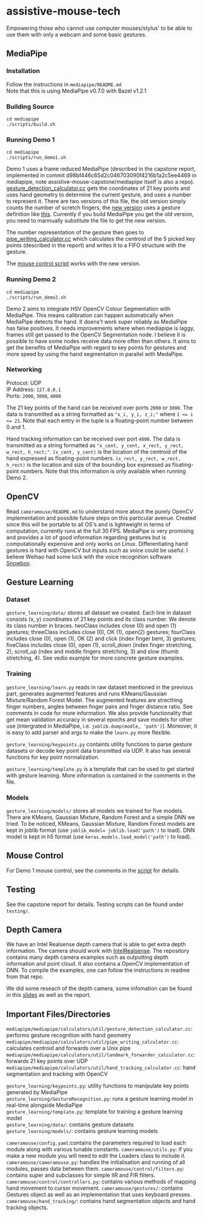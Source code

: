 # assistive-mouse-tech
Empowering those who cannot use computer mouses/stylus' to be able to use them with only a webcam and some basic gestures.


## MediaPipe
### Installation
Follow the instructions in `mediapipe/README.md`  
Note that this is using MediaPipe v0.7.0 with Bazel v1.2.1

### Building Source
```
cd mediapipe
./scripts/build.sh
```

### Running Demo 1
```
cd mediapipe
./scripts/run_demo1.sh
```
Demo 1 uses a frame reduced MediaPipe (described in the capstone report, implemented in commit d98bf446c65d2c046703090f4216b1a2c5ee4469 in mediapipe, note assistive-mouse-capstone/mediapipe itself is also a repo). [gesture_detection_calculator.cc](https://github.com/toby-l-baker/assistive-mouse-capstone/blob/master/mediapipe/mediapipe/calculators/util/gesture_detection_calculator.cc) gets the coordinates of 21 key points and uses hand geometry to determine the current gesture, and uses a number to represent it. There are two versions of this file, the old version simply counts the number of scretch fingers, the [new version](https://github.com/toby-l-baker/assistive-mouse-capstone/blob/master/mediapipe/mediapipe/calculators/util/gesture_detection_new_calculator.cc) uses a gesture definition like [this](https://docs.google.com/presentation/d/1R5K-rlorkxrP03RoG5ys7vCLMY0H_5_y4Tqb3lC5Uv8/edit?usp=sharing). Currently if you build MediaPipe you get the old version, you need to mannually substitute the file to get the new version. 

The number representation of the gesture then goes to [pipe_writing_calculator.cc](https://github.com/toby-l-baker/assistive-mouse-capstone/blob/master/mediapipe/mediapipe/calculators/util/pipe_writing_calculator.cc) which calculates the centroid of the 5 picked key points (described in the report) and writes it to a FIFO structure with the gesture.

The [mouse control script](https://github.com/toby-l-baker/assistive-mouse-capstone/blob/master/mouse-control-test/mouse_control_for_demo1_with_new_gesures.py) works with the new version.
### Running Demo 2
```
cd mediapipe
./scripts/run_demo2.sh
```

Demo 2 aims to integrate HSV OpenCV Colour Segmentation with MediaPipe. This means calibration can happen automatically when MediaPipe detects the hand. It doens't work super reliably as MediaPipe has false positives. It needs improvements where when mediapipe is laggy, frames still get passed to the OpenCV Segmentation node. I believe it is possible to have some nodes receive data more often than others. It aims to get the benefits of MediaPipe with regard to key points for gestures and more speed by using the hand segmentation in parallel with MedaPipe.

### Networking
Protocol: UDP  
IP Address: `127.0.0.1`  
Ports: `2000`, `3000`, `4000`

The 21 key points of the hand can be received over ports `2000` or `3000`.
The data is transmitted as a string formatted as `"x_i, y_i, z_i;"` where `1 <= i <= 21`.
Note that each entry in the tuple is a floating-point number between 0 and 1.

Hand tracking information can be received over port `4000`.
The data is transmitted as a string formatted as `"x_cent, y_cent, x_rect, y_rect, w_rect, h_rect;"`.
`(x_cent, y_cent)` is the location of the centroid of the hand expressed as floating-point numbers.
`(x_rect, y_rect, w_rect, h_rect)` is the location and size of the bounding box expressed as floating-point numbers.
Note that this information is only available when running Demo 2.

## OpenCV
Read `cameramouse/README.md` to understand more about the purely OpenCV implementation and possible future steps on this particular avenue. Created since this will be portable to all OS's and is lightweight in terms of computation, currently runs at the full 30 FPS. MediaPipe is very promising and provides a lot of good information regarding gestures but is computationally expensive and only works on Linux. Differentiating hand gestures is hard with OpenCV but inputs such as voice could be useful. I believe Weihao had some luck with the voice recognition software [Snowboy](https://snowboy.kitt.ai/).

## Gesture Learning
### Dataset
`gesture_learning/data/` stores all dataset we created. Each line in dataset consists (x, y) coordinates of 21 key points and its class number. We denote its class number in braces. twoClass includes close (0) and open (1) gestures; threeClass includes close (0), OK (1), open(2) gestures; fourClass includes close (0), open (1), OK (2) and click (index finger bent, 3) gestures; fiveClass includes close (0), open (1), scroll_down (index finger stretching, 2), scroll_up (ndex and middle fingers stretching, 3) and slow (thumb stretching, 4). See vedio example for more concrete gesture examples.

### Training
`gesture_learning/learn.py` reads in raw dataset mentioned in the previous part, generates augmented features and runs KMeans/Gaussian Mixture/Random Forest Model. The augmented features are strecthing finger numbers, angles between finger pairs and finger distance ratio. See comments in code for more information. We also provide functionality that get mean validation accuracy in several epochs and save models for other use (intergrated in MediaPipe, i.e. `joblib.dump(modle, 'path')`). Moreover, it is easy to add parser and args to make the `learn.py` more flexible.

`gesture_learning/keypoints.py` containts utility functions to parse gesture datasets or decode key point data transmitted via UDP. It also has several functions for key point normalization.

`gesture_learning/template.py` is a template that can be used to get started with gesture learning. More information is contained in the comments in the file.

### Models
`gesture_learning/models/` stores all models we trained for five models. There are KMeans, Gaussian Mixture, Random Forest and a simple DNN we tried. To be noticed, KMeans, Gaussian Mixture, Random Forest models are kept in joblib format (use `joblib_model= joblib.load('path')` to load). DNN model is kept in h5 format (use `keras.models.load_model('path')` to load).

## Mouse Control
For Demo 1 mouse control, see the comments in the [script](https://github.com/toby-l-baker/assistive-mouse-capstone/blob/master/mouse-control-test/mouse_control_for_demo1_with_new_gesures.py) for details.

## Testing
See the capstone report for details. Testing scripts can be found under `testing/`.

## Depth Camera
We have an Intel Realsense depth camera that is able to get extra depth information. The camera should work with [IntelRealsense](https://github.com/IntelRealSense/librealsense). The repository contains many depth camera examples such as outputting depth information and point cloud. It also contains a OpenCV implementation of DNN. To compile the examples, one can follow the instructions in readme from that repo.

We did some reseach of the depth camera, some infomation can be found in this [slides](https://docs.google.com/presentation/d/1SyncibUJNlsJfWg0QvKgYm_z7swszJZDxj19tprEECY/edit?usp=sharing) as well as the report.

## Important Files/Directories
`mediapipe/mediapipe/calculators/util/gesture_detection_calculator.cc`: performs gesture recognition with hand geometry  
`mediapipe/mediapipe/calculators/util/pipe_writing_calculator.cc`: calculates centroid and forwards over a Unix pipe  
`mediapipe/mediapipe/calculators/util/landmark_forwarder_calculator.cc`: forwards 21 key points over UDP  
`mediapipe/mediapipe/calculators/util/hand_tracking_calculator.cc`: hand segmentation and tracking with OpenCV  

`gesture_learning/keypoints.py`: utility functions to manipulate key points generated by MediaPipe  
`gesture_learning/GestureRecognition.py`: runs a gesture learning model in real-time alongside MediaPipe  
`gesture_learning/template.py`: template for training a gesture learning model  
`gesture_learning/data/`: contains gesture datasets  
`gesture_learning/models/`: contains gesture learning models  

`cameramouse/config.yaml`:contains the parameters required to load each module along with various tunable constants.
`cameramouse/utils.py`: if you make a new module you will need to edit the Loaders class to include it.
`cameramouse/cameramouse.py`: handles the initialisation and running of all modules, passes data between them.
`cameramouse/control/filters.py`: contains super and subclasses for simple IIR and FIR filters.
`cameramouse/control/controllers.py`: contains various methods of mapping hand movement to cursor movement.
`cameramouse/gestures/`: contains Gestures object as well as an implementation that uses keyboard presses.
`cameramouse/hand_tracking/`: contains hand segmentation objects and hand tracking objects.
